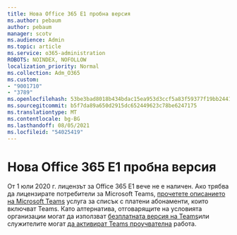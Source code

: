 ```yaml
---
title: Нова Office 365 E1 пробна версия
ms.author: pebaum
author: pebaum
manager: scotv
ms.audience: Admin
ms.topic: article
ms.service: o365-administration
ROBOTS: NOINDEX, NOFOLLOW
localization_priority: Normal
ms.collection: Adm_O365
ms.custom:
- "9001710"
- "3789"
ms.openlocfilehash: 53be3bad8018b434bdac15ea953d3ccf5a83f59377f19bb2441247ee4892e26c
ms.sourcegitcommit: b5f7da89a650d2915dc652449623c78be6247175
ms.translationtype: MT
ms.contentlocale: bg-BG
ms.lasthandoff: 08/05/2021
ms.locfileid: "54025419"
---
```

# <a name="new-office-365-e1-trial"></a>Нова Office 365 E1 пробна версия

От 1 юли 2020 г. лицензът за Office 365 E1 вече не е наличен. Ако трябва да лицензирате потребители за Microsoft Teams, [прочетете описанието на Microsoft Teams](https://docs.microsoft.com/office365/servicedescriptions/teams-service-description) услуга за списък с платени абонаменти, които включват Teams. Като алтернатива, отговарящите на условията организации могат да използват [безплатната версия на Teams](https://support.office.com/article/Welcome-to-Microsoft-Teams-free-6d79a648-6913-4696-9237-ed13de64ae3c)или служителите могат [да активират Teams проучвателна](https://docs.microsoft.com/MicrosoftTeams/teams-exploratory) работа.
